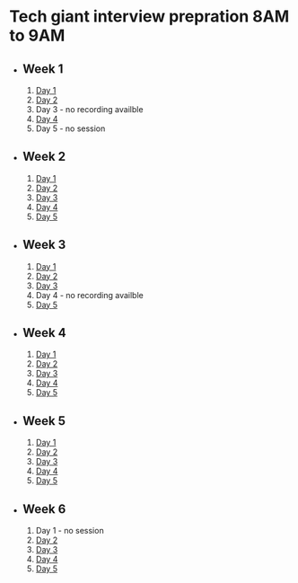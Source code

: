 # Tech giant interview prepration 8AM to 9AM

- ## Week 1

   1. [Day 1](https://www.facebook.com/iCodeguru/videos/897902021687002)
   2. [Day 2](https://fb.watch/osIqfuMcYb/?mibextid=2JQ9oc)
   3. Day 3 - no recording availble
   4. [Day 4](https://fb.watch/ouJPoCXwAo/?mibextid=2JQ9oc)
   5. Day 5 - no session

- ## Week 2

   1. [Day 1](https://fb.watch/oAo5anAYSN/?mibextid=2JQ9oc)
   2. [Day 2](https://www.facebook.com/iCodeguru/videos/191335860705141)
   3. [Day 3](https://fb.watch/oCMWqZGoAD/?mibextid=2JQ9oc)
   4. [Day 4](https://fb.watch/oDX3QLY0B3/?mibextid=2JQ9oc)
   5. [Day 5](https://fb.watch/oFKQdwVnB7/?mibextid=2JQ9oc)

- ## Week 3

   1. [Day 1](https://fb.watch/oJCntwgox1/?mibextid=2JQ9oc)
   2. [Day 2](https://www.facebook.com/iCodeguru/videos/2032833743761119)
   3. [Day 3](https://www.facebook.com/iCodeguru/videos/721021046302720)
   4. Day 4 - no recording availble
   5. [Day 5](https://www.facebook.com/iCodeguru/videos/218471557961039)

- ## Week 4

   1. [Day 1](https://www.facebook.com/iCodeguru/videos/696618785868118)
   2. [Day 2](https://www.facebook.com/iCodeguru/videos/375787761578970)
   3. [Day 3](https://www.facebook.com/iCodeguru/videos/317558074509090)
   4. [Day 4](https://www.facebook.com/iCodeguru/videos/659632236251582)
   5. [Day 5](https://www.facebook.com/iCodeguru/videos/1180151852803781)

- ## Week 5

   1. [Day 1](https://www.facebook.com/iCodeguru/videos/734887928089216)
   2. [Day 2](https://www.facebook.com/iCodeguru/videos/316748088019661)
   3. [Day 3](https://www.facebook.com/iCodeguru/videos/1103128207538914)
   4. [Day 4]()
   5. [Day 5](https://www.facebook.com/iCodeguru/videos/890778372454898)

- ## Week 6

   1. Day 1 - no session
   2. [Day 2]()
   3. [Day 3]()
   4. [Day 4]()
   5. [Day 5]()

<!-- - ## Week 

   1. [Day 1]()
   2. [Day 2]()
   3. [Day 3]()
   4. [Day 4]()
   5. [Day 5]() -->